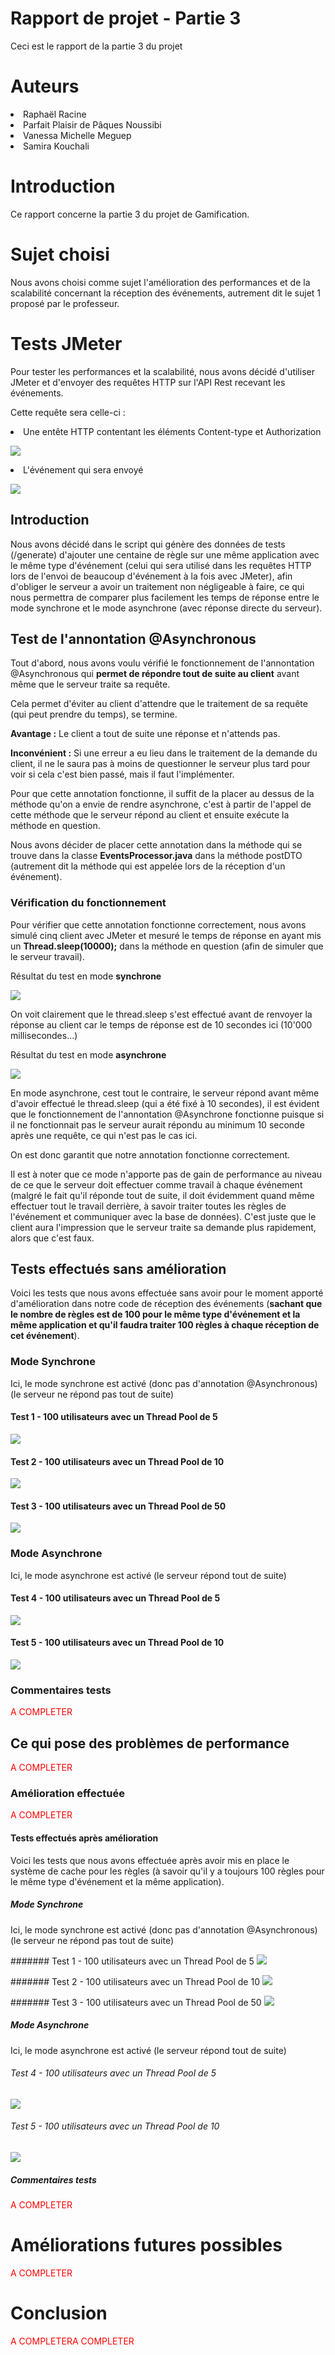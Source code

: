 # Rapport de projet - Partie 3
Ceci est le rapport de la partie 3 du projet

# Auteurs
<li>Raphaël Racine
<li>Parfait Plaisir de Pâques Noussibi
<li>Vanessa Michelle Meguep
<li>Samira Kouchali

# Introduction
Ce rapport concerne la partie 3 du projet de Gamification.

# Sujet choisi
Nous avons choisi comme sujet l'amélioration des performances et de la scalabilité concernant la réception des événements, autrement dit le sujet 1 proposé par le professeur.

# Tests JMeter
Pour tester les performances et la scalabilité, nous avons décidé d'utiliser JMeter et d'envoyer des requêtes HTTP sur l'API Rest recevant les événements.

Cette requête sera celle-ci :

<li> Une entête HTTP contentant les éléments Content-type et Authorization

![](pictures/Entete_HTTP.PNG)

<li> L'événement qui sera envoyé

![](pictures/Requete_HTTP.PNG)

## Introduction
Nous avons décidé dans le script qui génère des données de tests (/generate) d'ajouter une centaine de règle sur une même application avec le même type d'événement (celui qui sera utilisé dans les requêtes HTTP lors de l'envoi de beaucoup d'événement à la fois avec JMeter), afin d'obliger le serveur a avoir un traitement non négligeable à faire, ce qui nous permettra de comparer plus facilement les temps de réponse entre le mode synchrone et le mode asynchrone (avec réponse directe du serveur).

## Test de l'annontation @Asynchronous
Tout d'abord, nous avons voulu vérifié le fonctionnement de l'annontation @Asynchronous qui <b>permet de répondre tout de suite au client</b> avant même que le serveur traite sa requête.

Cela permet d'éviter au client d'attendre que le traitement de sa requête (qui peut prendre du temps), se termine.

<b>Avantage :</b> Le client a tout de suite une réponse et n'attends pas.

<b>Inconvénient :</b> Si une erreur a eu lieu dans le traitement de la demande du client, il ne le saura pas à moins de questionner le serveur plus tard pour voir si cela c'est bien passé, mais il faut l'implémenter.

Pour que cette annotation fonctionne, il suffit de la placer au dessus de la méthode qu'on a envie de rendre asynchrone, c'est à partir de l'appel de cette méthode que le serveur répond au client et ensuite exécute la méthode en question.

Nous avons décider de placer cette annotation dans la méthode qui se trouve dans la classe <b>EventsProcessor.java</b> dans la méthode postDTO (autrement dit la méthode qui est appelée lors de la réception d'un événement).

### Vérification du fonctionnement
Pour vérifier que cette annotation fonctionne correctement, nous avons simulé cinq client avec JMeter et mesuré le temps de réponse en ayant mis un <b>Thread.sleep(10000);</b> dans la méthode en question (afin de simuler que le serveur travail).

Résultat du test en mode <b>synchrone</b>

![](pictures/picturesPartie3/Sync5user.PNG)

On voit clairement que le thread.sleep s'est effectué avant de renvoyer la réponse au client car le temps de réponse est de 10 secondes ici (10'000 millisecondes...)

Résultat du test en mode <b>asynchrone</b>

![](pictures/picturesPartie3/Async5user.PNG)

En mode asynchrone, cest tout le contraire, le serveur répond avant même d'avoir effectué le thread.sleep (qui a été fixé à 10 secondes), il est évident que le fonctionnement de l'annontation @Asynchrone fonctionne puisque si il ne fonctionnait pas le serveur aurait répondu au minimum 10 seconde après une requête, ce qui n'est pas le cas ici.

On est donc garantit que notre annotation fonctionne correctement.

Il est à noter que ce mode n'apporte pas de gain de performance au niveau de ce que le serveur doit effectuer comme travail à chaque événement (malgré le fait qu'il réponde tout de suite, il doit évidemment quand même effectuer tout le travail derrière, à savoir traiter toutes les règles de l'événement et communiquer avec la base de données). C'est juste que le client aura l'impression que le serveur traite sa demande plus rapidement, alors que c'est faux.

## Tests effectués sans amélioration
Voici les tests que nous avons effectuée sans avoir pour le moment apporté d'amélioration dans notre code de réception des événements (<b>sachant que le nombre de règles est de 100 pour le même type d'événement et la même application et qu'il faudra traiter 100 règles à chaque réception de cet événement</b>).

### Mode Synchrone
Ici, le mode synchrone est activé (donc pas d'annotation @Asynchronous) (le serveur ne répond pas tout de suite)

#### Test 1 - 100 utilisateurs avec un Thread Pool de 5
![](pictures/picturesPartie3/VersionSansCache/Sync/Pool5.PNG)

#### Test 2 - 100 utilisateurs avec un Thread Pool de 10
![](pictures/picturesPartie3/VersionSansCache/Sync/Pool10.PNG)

#### Test 3 - 100 utilisateurs avec un Thread Pool de 50
![](pictures/picturesPartie3/VersionSansCache/Sync/Pool50.PNG)

### Mode Asynchrone
Ici, le mode asynchrone est activé (le serveur répond tout de suite)

#### Test 4 - 100 utilisateurs avec un Thread Pool de 5
![](pictures/picturesPartie3/VersionSansCache/Async/Pool5.PNG)

#### Test 5 - 100 utilisateurs avec un Thread Pool de 10
![](pictures/picturesPartie3/VersionSansCache/Async/Pool10.PNG)

### Commentaires tests
<font color=red>A COMPLETER</font>


## Ce qui pose des problèmes de performance
<font color=red>A COMPLETER</font>

### Amélioration effectuée
<font color=red>A COMPLETER</font>

#### Tests effectués après amélioration
Voici les tests que nous avons effectuée après avoir mis en place le système de cache pour les règles (à savoir qu'il y a toujours 100 règles pour le même type d'événement et la même application).

##### Mode Synchrone
Ici, le mode synchrone est activé (donc pas d'annotation @Asynchronous) (le serveur ne répond pas tout de suite)

####### Test 1 - 100 utilisateurs avec un Thread Pool de 5
![](pictures/picturesPartie3/VersionAvecCache/Sync/Pool5.PNG)

####### Test 2 - 100 utilisateurs avec un Thread Pool de 10
![](pictures/picturesPartie3/VersionAvecCache/Sync/Pool10.PNG)

####### Test 3 - 100 utilisateurs avec un Thread Pool de 50
![](pictures/picturesPartie3/VersionAvecCache/Sync/Pool50.PNG)

##### Mode Asynchrone
Ici, le mode asynchrone est activé (le serveur répond tout de suite)

###### Test 4 - 100 utilisateurs avec un Thread Pool de 5
![](pictures/picturesPartie3/VersionAvecCache/Async/Pool5.PNG)

###### Test 5 - 100 utilisateurs avec un Thread Pool de 10
![](pictures/picturesPartie3/VersionAvecCache/Async/Pool10.PNG)

##### Commentaires tests
<font color=red>A COMPLETER</font>

# Améliorations futures possibles
<font color=red>A COMPLETER</font>


# Conclusion
<font color=red>A COMPLETER</font><font color=red>A COMPLETER</font>